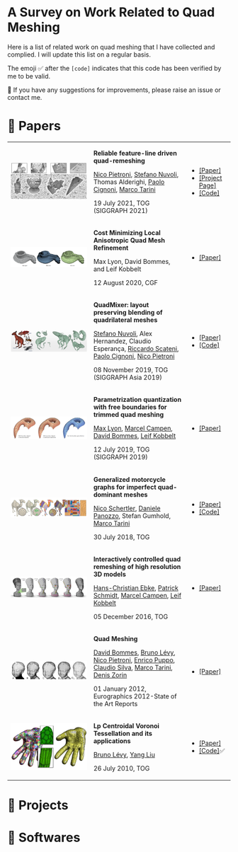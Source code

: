 # A Survey on Work Related to Quad Meshing

Here is a list of related work on quad meshing that I have collected and complied.
I will update this list on a regular basis.

The emoji :white_check_mark: after the `[code]` indicates that this code has been verified by me to be valid.

:clap: If you have any suggestions for improvements, please raise an issue or contact me.

# :page_with_curl: Papers

<table> 
<!-- ---------------------------------------------------------------------- -->
<tr>
<td>

![Reliable-feature-line-driven-quad-remeshing](.pic/Reliable-feature-line-driven-quad-remeshing.png)
<td>

**Reliable feature-line driven quad-remeshing**

[Nico Pietroni](https://www.nicopietroni.com/), [Stefano Nuvoli](https://github.com/stefanonuvoli), Thomas Alderighi, [Paolo Cignoni](https://vcg.isti.cnr.it/~cignoni/), [Marco Tarini](https://tarini.di.unimi.it/)

19 July 2021, TOG (SIGGRAPH 2021)
<td>

- [[Paper]](https://dl.acm.org/doi/pdf/10.1145/3450626.3459941)
- [[Project Page]](https://www.quadmesh.cloud/)
- [[Code]](https://github.com/nicopietroni/quadwild)
<!-- ---------------------------------------------------------------------- -->
<tr>
<td>

![Cost-Minimizing-Local-Anisotropic-Quad-Mesh-Refinement](.pic/Cost-Minimizing-Local-Anisotropic-Quad-Mesh-Refinement.png)
<td>

**Cost Minimizing Local Anisotropic Quad Mesh Refinement**

Max Lyon, David Bommes, and Leif Kobbelt

12 August 2020, CGF
<td>

- [[Paper]](https://onlinelibrary.wiley.com/doi/full/10.1111/cgf.14076)
<!-- ---------------------------------------------------------------------- -->
<tr>
<td>

![QuadMixer-layout-preserving-blending-of-quadrilateral-meshes](.pic/QuadMixer-layout-preserving-blending-of-quadrilateral-meshes.png)
<td>

**QuadMixer: layout preserving blending of quadrilateral meshes**

[Stefano Nuvoli](https://github.com/stefanonuvoli), Alex Hernandez, Claudio Esperança, [Riccardo Scateni](https://web.unica.it/unica/page/it/riccardo_scateni), [Paolo Cignoni](https://vcg.isti.cnr.it/~cignoni/), [Nico Pietroni](https://profiles.uts.edu.au/Nico.Pietroni)

08 November 2019, TOG (SIGGRAPH Asia 2019)
<td>

- [[Paper]](https://dl.acm.org/doi/10.1145/3355089.3356542)
- [[Code]](https://github.com/stefanonuvoli/quadmixer)
<!-- ---------------------------------------------------------------------- -->
<tr>
<td>

![Parametrization-quantization-with-free-boundaries-for-trimmed-quad-meshing](.pic/Parametrization-quantization-with-free-boundaries-for-trimmed-quad-meshing.png)
<td>

**Parametrization quantization with free boundaries for trimmed quad meshing**

[Max Lyon](https://www.graphics.rwth-aachen.de/person/99/), [Marcel Campen](https://graphics.cs.uos.de/), [David Bommes](https://www.graphics.rwth-aachen.de/person/6/), [Leif Kobbelt](https://www.graphics.rwth-aachen.de/person/3/)

12 July 2019, TOG (SIGGRAPH 2019)
<td>

- [[Paper]](https://dl.acm.org/doi/10.1145/3306346.3323019)
<!-- ---------------------------------------------------------------------- -->
<tr>
<td>

![Generalized-motorcycle-graphs-for-imperfect-quad-dominant-meshes](.pic/Generalized-motorcycle-graphs-for-imperfect-quad-dominant-meshes.png)
<td>

**Generalized motorcycle graphs for imperfect quad-dominant meshes**

[Nico Schertler](https://nschertler.github.io/), [Daniele Panozzo](https://cims.nyu.edu/gcl/daniele.html), Stefan Gumhold, [Marco Tarini](https://tarini.di.unimi.it/)

30 July 2018, TOG
<td>

- [[Paper]](https://dl.acm.org/doi/10.1145/3197517.3201389)
- [[Code]](https://github.com/NSchertler/GeneralizedMotorcycleGraph)
<!-- ---------------------------------------------------------------------- -->
<tr>
<td>

![Interactively-controlled-quad-remeshing-of-high-resolution-3D-models](.pic/Interactively-controlled-quad-remeshing-of-high-resolution-3D-models.png)
<td>

**Interactively controlled quad remeshing of high resolution 3D models**

[Hans-Christian Ebke](https://www.graphics.rwth-aachen.de/person/10/), [Patrick Schmidt](https://patr-schm.github.io/), [Marcel Campen](https://graphics.cs.uos.de/), [Leif Kobbelt](https://www.graphics.rwth-aachen.de/person/3/)

05 December 2016, TOG
<td>

- [[Paper]](https://dl.acm.org/doi/10.1145/2980179.2982413)
<!-- ---------------------------------------------------------------------- -->
<tr>
<td>

![Quad-Meshing](.pic/Quad-Meshing.png)
<td>

**Quad Meshing**

[David Bommes](https://www.graphics.rwth-aachen.de/person/6/), [Bruno Lévy](https://brunolevy.github.io/), [Nico Pietroni](https://www.nicopietroni.com/), [Enrico Puppo](https://person.dibris.unige.it/puppo-enrico/), [Claudio Silva](https://engineering.nyu.edu/faculty/claudio-silva), [Marco Tarini](https://tarini.di.unimi.it/), [Denis Zorin](https://cims.nyu.edu/gcl/denis.html)

01 January 2012, Eurographics 2012-State of the Art Reports
<td>

- [[Paper]](https://irinsubria.uninsubria.it/handle/11383/1790177)
<!-- ---------------------------------------------------------------------- -->
<tr>
<td>

![Lp-Centroidal-Voronoi-Tessellation-and-its-applications](.pic/Lp-Centroidal-Voronoi-Tessellation-and-its-applications.png)
<td>

**Lp Centroidal Voronoi Tessellation and its applications**

[Bruno Lévy](https://brunolevy.github.io/), [Yang Liu](https://xueyuhanlang.github.io/)

26 July 2010, TOG
<td>

- [[Paper]](https://dl.acm.org/doi/abs/10.1145/1778765.1778856)
- [[Code]](https://app.box.com/s/vh9mz9eody9xuxj7xtp2f19d8d7gya97):white_check_mark:
<!-- ---------------------------------------------------------------------- -->
</table>

# :hammer: Projects

# :floppy_disk: Softwares